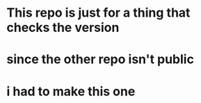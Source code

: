 # This repo is just for a thing that checks the version
# since the other repo isn't public
# i had to make this one
